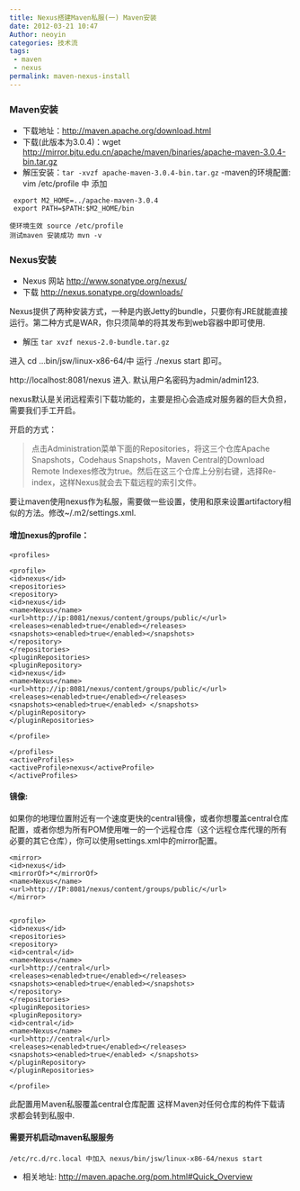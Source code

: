 ```yaml
---
title: Nexus搭建Maven私服(一) Maven安装
date: 2012-03-21 10:47
Author: neoyin
categories: 技术流
tags:
 - maven
 - nexus
permalink: maven-nexus-install
---
```



### Maven安装

- 下载地址：http://maven.apache.org/download.html
- 下载(此版本为3.0.4)：wget http://mirror.bjtu.edu.cn/apache/maven/binaries/apache-maven-3.0.4-bin.tar.gz
- 解压安装：`tar -xvzf apache-maven-3.0.4-bin.tar.gz`
-maven的环境配置: vim /etc/profile 中 添加
```
 export M2_HOME=../apache-maven-3.0.4
 export PATH=$PATH:$M2_HOME/bin

使环境生效 source /etc/profile
测试maven 安装成功 mvn -v
```

<!-- more -->
### Nexus安装 

- Nexus 网站 http://www.sonatype.org/nexus/
- 下载 http://nexus.sonatype.org/downloads/

Nexus提供了两种安装方式，一种是内嵌Jetty的bundle，只要你有JRE就能直接运行。第二种方式是WAR，你只须简单的将其发布到web容器中即可使用.

- 解压 `tar xvzf nexus-2.0-bundle.tar.gz`

进入 cd ...bin/jsw/linux-x86-64/中 运行 ./nexus start 即可。

http://localhost:8081/nexus 进入. 默认用户名密码为admin/admin123.

nexus默认是关闭远程索引下载功能的，主要是担心会造成对服务器的巨大负担，需要我们手工开启。 

开启的方式： 
>点击Administration菜单下面的Repositories，将这三个仓库Apache Snapshots，Codehaus Snapshots，Maven Central的Download Remote Indexes修改为true。然后在这三个仓库上分别右键，选择Re-index，这样Nexus就会去下载远程的索引文件。

要让maven使用nexus作为私服，需要做一些设置，使用和原来设置artifactory相似的方法。修改~/.m2/settings.xml. 

#### 增加nexus的profile：
```
<profiles>

<profile>
<id>nexus</id>
<repositories>
<repository>
<id>nexus</id>
<name>Nexus</name>
<url>http://ip:8081/nexus/content/groups/public/</url>
<releases><enabled>true</enabled></releases>
<snapshots><enabled>true</enabled></snapshots>
</repository>
</repositories>
<pluginRepositories>
<pluginRepository>
<id>nexus</id>
<name>Nexus</name>
<url>http://ip:8081/nexus/content/groups/public/</url>
<releases><enabled>true</enabled></releases>
<snapshots><enabled>true</enabled> </snapshots>
</pluginRepository>
</pluginRepositories>

</profile>

</profiles>
<activeProfiles>
<activeProfile>nexus</activeProfile>
</activeProfiles>
```

#### 镜像:

如果你的地理位置附近有一个速度更快的central镜像，或者你想覆盖central仓库配置，或者你想为所有POM使用唯一的一个远程仓库（这个远程仓库代理的所有必要的其它仓库），你可以使用settings.xml中的mirror配置。
```
<mirror>
<id>nexus</id>
<mirrorOf>*</mirrorOf>
<name>Nexus</name>
<url>http://IP:8081/nexus/content/groups/public/</url>
</mirror>

 
<profile>
<id>nexus</id>
<repositories>
<repository>
<id>central</id>
<name>Nexus</name>
<url>http://central</url>
<releases><enabled>true</enabled></releases>
<snapshots><enabled>true</enabled></snapshots>
</repository>
</repositories>
<pluginRepositories>
<pluginRepository>
<id>central</id>
<name>Nexus</name>
<url>http://central</url>
<releases><enabled>true</enabled></releases>
<snapshots><enabled>true</enabled> </snapshots>
</pluginRepository>
</pluginRepositories>

</profile>
```

此配置用Ｍaven私服覆盖central仓库配置 这样Ｍaven对任何仓库的构件下载请求都会转到私服中.

#### 需要开机启动maven私服服务
```
/etc/rc.d/rc.local 中加入 nexus/bin/jsw/linux-x86-64/nexus start
```

- 相关地址: http://maven.apache.org/pom.html#Quick_Overview

 